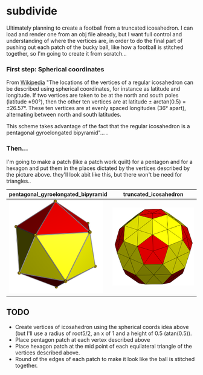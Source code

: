 # subdivide

Ultimately planning to create a football from a truncated icosahedron. I can load and render one
from an obj file already, but I want full control and understanding of where the vertices are, in
order to do the final part of pushing out each patch of the bucky ball, like how a football is
stitched together, so I'm going to create it from scratch...

### First step: Spherical coordinates

From [Wikipedia](https://en.wikipedia.org/wiki/Regular_icosahedron)
"The locations of the vertices of a regular icosahedron can be described using spherical
coordinates, for instance as latitude and longitude. If two vertices are taken to be at the north
and south poles (latitude ±90°), then the other ten vertices are at latitude ± arctan(0.5) =
±26.57°. These ten vertices are at evenly spaced longitudes (36° apart), alternating between north
and south latitudes.

This scheme takes advantage of the fact that the regular icosahedron is a pentagonal gyroelongated
bipyramid"... .


### Then...

I'm going to make a patch (like a patch work quilt) for a pentagon and for a hexagon and put them in
the places dictated by the vertices described by the picture above. they'll look abit like this, but
there won't be need for triangles..

| pentagonal_gyroelongated_bipyramid | truncated_icosahedron |
| ------------- | ------------- |
| <img src="https://github.com/paulsump/subdivide/blob/32e35399d3873fb33e89ac7f58869133188cac9d/images/pentagonal_gyroelongated_bipyramid.png" width="248"> | <img src="https://github.com/paulsump/subdivide/blob/e4fc24163952fd9b314cb9e8e5e604c7b5b1a716/images/truncated_icosahedron.png" width="248"> |

## TODO

- Create vertices of icosahedron using the spherical coords idea above (but I'll use a radius of
  root5/2, an x of 1 and a height of 0.5 (atan(0.5)).
- Place pentagon patch at each vertex described above
- Place hexagon patch at the mid point of each equilateral triangle of the vertices described above.
- Round of the edges of each patch to make it look like the ball is stitched together.
